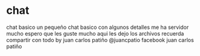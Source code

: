 # chat
chat basico
un pequeño chat basico con algunos detalles me ha servidor mucho espero que les guste mucho aqui les dejo los archivos recuerda
compartir con todo 
by juan carlos patiño
@juancpatio
facebook juan carlos patiño
